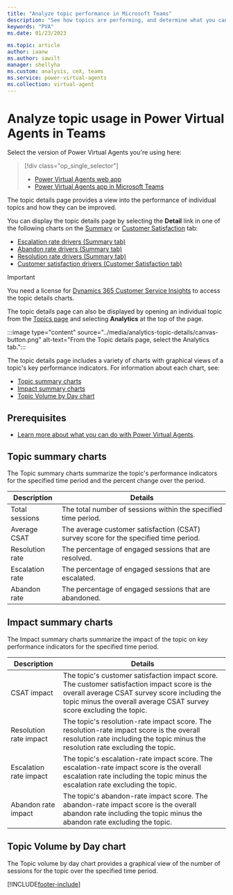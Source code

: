 ```yaml
---
title: "Analyze topic performance in Microsoft Teams"
description: "See how topics are performing, and determine what you can do to improve customer satisfaction in the Power Virtual Agents app in Microsoft Teams."
keywords: "PVA"
ms.date: 01/23/2023

ms.topic: article
author: iaanw
ms.author: iawilt
manager: shellyha
ms.custom: analysis, ceX, teams
ms.service: power-virtual-agents
ms.collection: virtual-agent
---
```


# Analyze topic usage in Power Virtual Agents in Teams

Select the version of Power Virtual Agents you're using here:

> [!div class="op_single_selector"]
>
> - [Power Virtual Agents web app](../analytics-topic-details.md)
> - [Power Virtual Agents app in Microsoft Teams](analytics-topic-details-teams.md)

The topic details page provides a view into the performance of individual topics and how they can be improved.

You can display the topic details page by selecting the **Detail** link in one of the following charts on the [Summary](analytics-summary-teams.md) or [Customer Satisfaction](analytics-CSAT-teams.md) tab:

- [Escalation rate drivers (Summary tab)](analytics-summary-teams.md#escalation-rate-drivers-chart)
- [Abandon rate drivers (Summary tab)](analytics-summary-teams.md#abandon-rate-drivers-chart)
- [Resolution rate drivers (Summary tab)](analytics-summary-teams.md#resolution-rate-drivers-chart)
- [Customer satisfaction drivers (Customer Satisfaction tab)](analytics-CSAT-teams.md#customer-satisfaction-drivers-chart)

> [!IMPORTANT]
> You need a license for [Dynamics 365 Customer Service Insights](/dynamics365/ai/customer-service-insights/licensing-case-capacity) to access the topic details charts.

The topic details page can also be displayed by opening an individual topic from the [Topics page](authoring-create-edit-topics-teams.md) and selecting **Analytics** at the top of the page.

:::image type="content" source="../media/analytics-topic-details/canvas-button.png" alt-text="From the Topic details page, select the Analytics tab.":::

The topic details page includes a variety of charts with graphical views of a topic's key performance indicators. For information about each chart, see:

- [Topic summary charts](#topic-summary-charts)
- [Impact summary charts](#impact-summary-charts)
- [Topic Volume by Day chart](#topic-volume-by-day-chart)

## Prerequisites

- [Learn more about what you can do with Power Virtual Agents](fundamentals-what-is-power-virtual-agents-teams.md).

## Topic summary charts

The Topic summary charts summarize the topic's performance indicators for the specified time period and the percent change over the period.

| Description     | Details                                                                              |
|-----------------|--------------------------------------------------------------------------------------|
| Total sessions  | The total number of sessions within the specified time period.                       |
| Average CSAT    | The average customer satisfaction (CSAT) survey score for the specified time period. |
| Resolution rate | The percentage of engaged sessions that are resolved.                                |
| Escalation rate | The percentage of engaged sessions that are escalated.                               |
| Abandon rate    | The percentage of engaged sessions that are abandoned.                               |

## Impact summary charts

The Impact summary charts summarize the impact of the topic on key performance indicators for the specified time period.

| Description | Details |
|---|---|
| CSAT impact | The topic's customer satisfaction impact score. The customer satisfaction impact score is the overall average CSAT survey score including the topic minus the overall average CSAT survey score excluding the topic. |
| Resolution rate impact | The topic's resolution-rate impact score. The resolution-rate impact score is the overall resolution rate including the topic minus the resolution rate excluding the topic. |
| Escalation rate impact | The topic's escalation-rate impact score. The escalation-rate impact score is the overall escalation rate including the topic minus the escalation rate excluding the topic. |
| Abandon rate impact | The topic's abandon-rate impact score. The abandon-rate impact score is the overall abandon rate including the topic minus the abandon rate excluding the topic. |

## Topic Volume by Day chart

The Topic volume by day chart provides a graphical view of the number of sessions for the topic over the specified time period.

[!INCLUDE[footer-include](../includes/footer-banner.md)]

